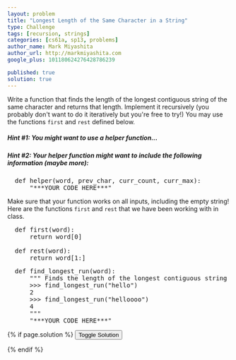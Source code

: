 ```yaml
---
layout: problem
title: "Longest Length of the Same Character in a String"
type: Challenge
tags: [recursion, strings]
categories: [cs61a, sp13, problems]
author_name: Mark Miyashita
author_url: http://markmiyashita.com
google_plus: 101180624276428786239

published: true
solution: true
---
```

<p>
  Write a function that finds the length of the longest contiguous string of the same character and returns that length. Implement it recursively (you probably don't want to do it iteratively but you're free to try!) You may use the functions <code>first</code> and <code>rest</code> defined below.
</p>

<h5>Hint #1: You might want to use a helper function...</h5>
<h5>Hint #2: Your helper function might want to include the following information (maybe more):</h5>

<pre class="brush: python;">
  def helper(word, prev_char, curr_count, curr_max):
      "***YOUR CODE HERE***"
</pre>

Make sure that your function works on all inputs, including the empty string! Here are the functions <code>first</code> and <code>rest</code> that we have been working with in class.
</div>
        
<pre class="brush: python;">
  def first(word):
      return word[0]
    
  def rest(word):
      return word[1:]
</pre>

<pre class="brush: python;">
  def find_longest_run(word):
      """ Finds the length of the longest contiguous string of a single character and returns the length.
      >>> find_longest_run("hello")
      2
      >>> find_longest_run("helloooo")
      4
      """
      "***YOUR CODE HERE***"
</pre>

{% if page.solution %}
<button onclick="toggleSolution()">Toggle Solution</button>

<div class="solution" style="display:none">
  <pre class="brush: python;">
    def helper(word, prev_char, curr_count, curr_max):
        if len(word) == 0:
            return curr_max
        elif first(word) == prev_char:
            return helper(rest(word), first(word), curr_count + 1, max(curr_count + 1, curr_max))
        return helper(rest(word), first(word), 1, curr_max)

    def find_longest_run(word):
        return helper(word, "", 0, 0)
  </pre>
  
  <p>
    We need to keep track of some information between each recursive call so to make our lives easier, we will implement a helper function that takes in 4 arguments. We will analyze the rest of the word, we will need to compare against the previous character, and we will need to keep track of how long our current run is as well as our current longest run. Once we have that, we can figure out what our base case(s) are. For one, if the word that we are checking doesn't have any letters left, then there can't be any characters left to check so we return the curr_max (longest length) that we have found so far. Then, we have two different situations, whether or not the previous character was eqaul to our current character. If it is, then we just add 1 to our curr_count and then compare to see if that new curr_count is greater than our curr_max. If it is, we take the new value. In our other recursive call, we just recurse on the input, but we also set our curr_count to 1 because the characters were not the same so the streak starts over.
  </p>
</div>
{% endif %}
